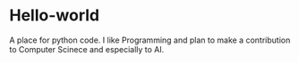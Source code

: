 # Hello-world
A place for python code.
I like Programming and plan to make a contribution to Computer Scinece and especially to AI.
